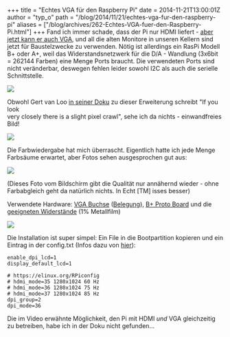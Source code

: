 +++
title = "Echtes VGA für den Raspberry Pi"
date = 2014-11-21T13:00:01Z
author = "typ_o"
path = "/blog/2014/11/21/echtes-vga-fur-den-raspberry-pi"
aliases = ["/blog/archives/262-Echtes-VGA-fuer-den-Raspberry-Pi.html"]
+++
Fand ich immer schade, dass der Pi nur HDMI liefert - [aber jetzt kann
er auch VGA](https://www.raspberrypi.org/gert-vga-adapter/), und all die
alten Monitore in unseren Kellern sind jetzt für Baustelzwecke zu
verwenden. Nötig ist allerdings ein RasPi Modell B+ oder A+, weil das
Widerstandsnetzwerk für die D/A - Wandlung (3x6bit = 262144 Farben) eine
Menge Ports braucht. Die verwendeten Ports sind nicht veränderbar,
deswegen fehlen leider sowohl I2C als auch die serielle Schnittstelle.

![](/media/vgapi03.serendipityThumb.jpg)

Obwohl Gert van Loo [in seiner Doku](https://github.com/fenlogic/vga666)
zu dieser Erweiterung schreibt "If you look  
very closely there is a slight pixel crawl", sehe ich da nichts -
einwandfreies Bild!

![](/media/vgapi00.serendipityThumb.jpg)

Die Farbwiedergabe hat mich überrascht. Eigentlich hatte ich jede Menge
Farbsäume erwartet, aber Fotos sehen ausgesprochen gut aus:

[![](/media/blue.serendipityThumb.JPG)](/media/blue.JPG)

(Dieses Foto vom Bildschirm gibt die Qualität nur annähernd wieder -
ohne Farbabgleich geht da natürlich nichts. In Echt \[TM\] isses
besser)

Verwendete Hardware: [VGA
Buchse](https://www.reichelt.de/High-Density-Steckverbinder/HD-15FW/3//index.html?ACTION=3&GROUPID=3209&ARTICLE=8506&SEARCH=HD%2015FW%20&OFFSET=500&WKID=0&)
([Belegung](https://www.theavguide.co.uk/view_page.php?page=18)), [B+
Proto Board](https://www.watterott.com/de/RPi-Proto-HAT) und die
[geeigneten
Widerstände](https://www.reichelt.de/1-4W-1-/2/index.html?&ACTION=2&LA=3&GROUPID=3074)
(1% Metallfilm)

![](/media/vgapi04.jpg)

Die Installation ist super simpel: Ein File in die Bootpartition
kopieren und ein Eintrag in der config.txt (Infos dazu von
[hier](https://elinux.org/RPiconfig)):

```
enable_dpi_lcd=1
display_default_lcd=1

# https://elinux.org/RPiconfig
# hdmi_mode=35 1280x1024 60 Hz
# hdmi_mode=36 1280x1024 75 Hz
# hdmi_mode=37 1280x1024 85 Hz
dpi_group=2
dpi_mode=36
```

Die im Video erwähnte Möglichkeit, den Pi mit HDMI _und_ VGA
gleichzeitig zu betreiben, habe ich in der Doku nicht gefunden...

